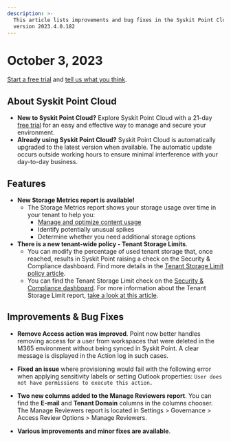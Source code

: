 ```yaml
---
description: >-
  This article lists improvements and bug fixes in the Syskit Point Cloud
  version 2023.4.0.182
---
```


# October 3, 2023

[Start a free trial](https://www.syskit.com/products/point/free-trial/) and [tell us what you think](https://www.syskit.com/company/contact-us/).

## About Syskit Point Cloud

* **New to Syskit Point Cloud?** Explore Syskit Point Cloud with a 21-day [free trial](https://www.syskit.com/products/point/free-trial/) for an easy and effective way to manage and secure your environment.
* **Already using Syskit Point Cloud?** Syskit Point Cloud is automatically upgraded to the latest version when available. The automatic update occurs outside working hours to ensure minimal interference with your day-to-day business.

## Features
* **New Storage Metrics report is available!**
  * The Storage Metrics report shows your storage usage over time in your tenant to help you: 
    * [Manage and optimize content usage](../../reporting/storage-management/storage-management.md)
    * Identify potentially unusual spikes
    * Determine whether you need additional storage options
* **There is a new tenant-wide policy - Tenant Storage Limits**.
  * You can modify the percentage of used tenant storage that, once reached, results in Syskit Point raising a check on the Security & Compliance dashboard. Find more details in the [Tenant Storage Limit policy article](../../governance-and-automation/automated-workflows/tenant-storage-admin.md).
  * You can find the Tenant Storage Limit check on the [Security & Compliance dashboard](../../governance-and-automation/security-compliance-checks/security-compliance-checks.md). For more information about the Tenant Storage Limit report, [take a look at this article](../../governance-and-automation/security-compliance-checks/tenant-storage.md).

## Improvements & Bug Fixes

* **Remove Access action was improved**. Point now better handles removing access for a user from workspaces that were deleted in the M365 environment without being synced in Syskit Point. A clear message is displayed in the Action log in such cases.
* **Fixed an issue** where provisioning would fail with the following error when applying sensitivity labels or setting Outlook properties:
`User does not have permissions to execute this action.`
* **Two new columns added to the Manage Reviewers report**. You can find the **E-mail** and **Tenant Domain** columns in the columns chooser. The Manage Reviewers report is located in Settings > Governance > Access Review Options > Manage Reviewers.

* **Various improvements and minor fixes are available**.
